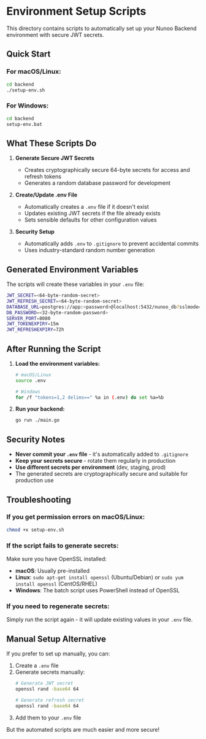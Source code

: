# Environment Setup Scripts

This directory contains scripts to automatically set up your Nunoo Backend environment with secure JWT secrets.

## Quick Start

### For macOS/Linux:
```bash
cd backend
./setup-env.sh
```

### For Windows:
```cmd
cd backend
setup-env.bat
```

## What These Scripts Do

1. **Generate Secure JWT Secrets**
   - Creates cryptographically secure 64-byte secrets for access and refresh tokens
   - Generates a random database password for development

2. **Create/Update .env File**
   - Automatically creates a `.env` file if it doesn't exist
   - Updates existing JWT secrets if the file already exists
   - Sets sensible defaults for other configuration values

3. **Security Setup**
   - Automatically adds `.env` to `.gitignore` to prevent accidental commits
   - Uses industry-standard random number generation

## Generated Environment Variables

The scripts will create these variables in your `.env` file:

```bash
JWT_SECRET=<64-byte-random-secret>
JWT_REFRESH_SECRET=<64-byte-random-secret>
DATABASE_URL=postgres://app:<password>@localhost:5432/nunoo_db?sslmode=disable
DB_PASSWORD=<32-byte-random-password>
SERVER_PORT=8080
JWT_TOKENEXPIRY=15m
JWT_REFRESHEXPIRY=72h
```

## After Running the Script

1. **Load the environment variables:**
   ```bash
   # macOS/Linux
   source .env

   # Windows
   for /f "tokens=1,2 delims==" %a in (.env) do set %a=%b
   ```

2. **Run your backend:**
   ```bash
   go run ./main.go
   ```

## Security Notes

- **Never commit your `.env` file** - it's automatically added to `.gitignore`
- **Keep your secrets secure** - rotate them regularly in production
- **Use different secrets per environment** (dev, staging, prod)
- The generated secrets are cryptographically secure and suitable for production use

## Troubleshooting

### If you get permission errors on macOS/Linux:
```bash
chmod +x setup-env.sh
```

### If the script fails to generate secrets:
Make sure you have OpenSSL installed:
- **macOS**: Usually pre-installed
- **Linux**: `sudo apt-get install openssl` (Ubuntu/Debian) or `sudo yum install openssl` (CentOS/RHEL)
- **Windows**: The batch script uses PowerShell instead of OpenSSL

### If you need to regenerate secrets:
Simply run the script again - it will update existing values in your `.env` file.

## Manual Setup Alternative

If you prefer to set up manually, you can:

1. Create a `.env` file
2. Generate secrets manually:
   ```bash
   # Generate JWT secret
   openssl rand -base64 64

   # Generate refresh secret
   openssl rand -base64 64
   ```
3. Add them to your `.env` file

But the automated scripts are much easier and more secure!
